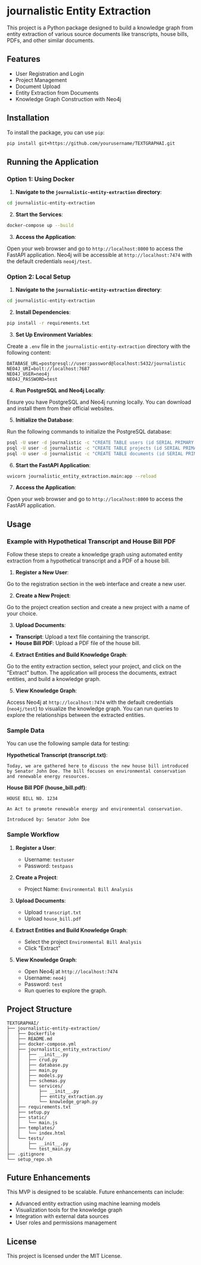 # journalistic Entity Extraction

This project is a Python package designed to build a knowledge graph from entity extraction of various source documents like transcripts, house bills, PDFs, and other similar documents.

## Features

- User Registration and Login
- Project Management
- Document Upload
- Entity Extraction from Documents
- Knowledge Graph Construction with Neo4j

## Installation

To install the package, you can use `pip`:

```sh
pip install git+https://github.com/yourusername/TEXTGRAPHAI.git
```

## Running the Application

### Option 1: Using Docker

1. **Navigate to the `journalistic-entity-extraction` directory**:

```sh
cd journalistic-entity-extraction
```

2. **Start the Services**:

```sh
docker-compose up --build
```

3. **Access the Application**:

Open your web browser and go to `http://localhost:8000` to access the FastAPI application. Neo4j will be accessible at `http://localhost:7474` with the default credentials `neo4j/test`.

### Option 2: Local Setup

1. **Navigate to the `journalistic-entity-extraction` directory**:

```sh
cd journalistic-entity-extraction
```

2. **Install Dependencies**:

```sh
pip install -r requirements.txt
```

3. **Set Up Environment Variables**:

Create a `.env` file in the `journalistic-entity-extraction` directory with the following content:

```plaintext
DATABASE_URL=postgresql://user:password@localhost:5432/journalistic
NEO4J_URI=bolt://localhost:7687
NEO4J_USER=neo4j
NEO4J_PASSWORD=test
```

4. **Run PostgreSQL and Neo4j Locally**:

Ensure you have PostgreSQL and Neo4j running locally. You can download and install them from their official websites.

5. **Initialize the Database**:

Run the following commands to initialize the PostgreSQL database:

```sh
psql -U user -d journalistic -c "CREATE TABLE users (id SERIAL PRIMARY KEY, username VARCHAR(50) UNIQUE NOT NULL, hashed_password VARCHAR(100) NOT NULL);"
psql -U user -d journalistic -c "CREATE TABLE projects (id SERIAL PRIMARY KEY, name VARCHAR(100) NOT NULL, owner_id INTEGER REFERENCES users(id));"
psql -U user -d journalistic -c "CREATE TABLE documents (id SERIAL PRIMARY KEY, filename VARCHAR(100) NOT NULL, path VARCHAR(200) NOT NULL, project_id INTEGER REFERENCES projects(id));"
```

6. **Start the FastAPI Application**:

```sh
uvicorn journalistic_entity_extraction.main:app --reload
```

7. **Access the Application**:

Open your web browser and go to `http://localhost:8000` to access the FastAPI application.

## Usage

### Example with Hypothetical Transcript and House Bill PDF

Follow these steps to create a knowledge graph using automated entity extraction from a hypothetical transcript and a PDF of a house bill.

1. **Register a New User**:

Go to the registration section in the web interface and create a new user.

2. **Create a New Project**:

Go to the project creation section and create a new project with a name of your choice.

3. **Upload Documents**:

- **Transcript**: Upload a text file containing the transcript.
- **House Bill PDF**: Upload a PDF file of the house bill.

4. **Extract Entities and Build Knowledge Graph**:

Go to the entity extraction section, select your project, and click on the "Extract" button. The application will process the documents, extract entities, and build a knowledge graph.

5. **View Knowledge Graph**:

Access Neo4j at `http://localhost:7474` with the default credentials (`neo4j/test`) to visualize the knowledge graph. You can run queries to explore the relationships between the extracted entities.

### Sample Data

You can use the following sample data for testing:

**Hypothetical Transcript (transcript.txt)**:
```
Today, we are gathered here to discuss the new house bill introduced by Senator John Doe. The bill focuses on environmental conservation and renewable energy resources.
```

**House Bill PDF (house_bill.pdf)**:
```
HOUSE BILL NO. 1234

An Act to promote renewable energy and environmental conservation.

Introduced by: Senator John Doe
```

### Sample Workflow

1. **Register a User**:
    - Username: `testuser`
    - Password: `testpass`

2. **Create a Project**:
    - Project Name: `Environmental Bill Analysis`

3. **Upload Documents**:
    - Upload `transcript.txt`
    - Upload `house_bill.pdf`

4. **Extract Entities and Build Knowledge Graph**:
    - Select the project `Environmental Bill Analysis`
    - Click "Extract"

5. **View Knowledge Graph**:
    - Open Neo4j at `http://localhost:7474`
    - Username: `neo4j`
    - Password: `test`
    - Run queries to explore the graph.

## Project Structure

```
TEXTGRAPHAI/
├── journalistic-entity-extraction/
│   ├── Dockerfile
│   ├── README.md
│   ├── docker-compose.yml
│   ├── journalistic_entity_extraction/
│   │   ├── __init__.py
│   │   ├── crud.py
│   │   ├── database.py
│   │   ├── main.py
│   │   ├── models.py
│   │   ├── schemas.py
│   │   └── services/
│   │       ├── __init__.py
│   │       ├── entity_extraction.py
│   │       └── knowledge_graph.py
│   ├── requirements.txt
│   ├── setup.py
│   ├── static/
│   │   └── main.js
│   ├── templates/
│   │   └── index.html
│   └── tests/
│       ├── __init__.py
│       └── test_main.py
├── .gitignore
└── setup_repo.sh
```

## Future Enhancements

This MVP is designed to be scalable. Future enhancements can include:

- Advanced entity extraction using machine learning models
- Visualization tools for the knowledge graph
- Integration with external data sources
- User roles and permissions management

## License

This project is licensed under the MIT License.
